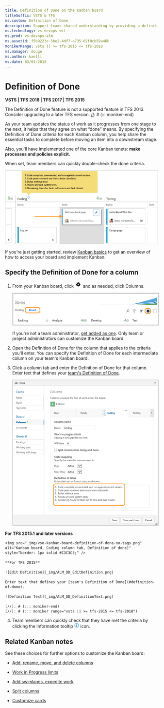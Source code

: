 ```yaml
---
title: Definition of Done on the Kanban board
titleSuffix: VSTS & TFS
ms.custom: Definition of Done
description: Support teams shared understanding by providing a definition for what "done" means for each column of the Kanban board  
ms.technology: vs-devops-wit
ms.prod: vs-devops-alm
ms.assetid: f5b9223e-5be2-4df7-a735-02f0cb59a46b
monikerRange: vsts || >= tfs-2015 <= tfs-2018
ms.manager: douge
ms.author: kaelli
ms.date: 03/01/2018
---
```



# Definition of Done

<b>VSTS | TFS 2018 | TFS 2017 | TFS 2015</b> 

[//]: # (::: moniker range="tfs-2013")
The Definition of Done feature is not a supported feature in TFS 2013. Consider upgrading to a later TFS version. 
[//]: # (::: moniker-end)

[//]: # (::: moniker range="vsts || >= tfs-2015 <= tfs-2018")
As your team updates the status of work as it progresses from one stage to the next, it helps that they agree on what “done” means. By specifying the Definition of Done criteria for each Kanban column, you help share the essential tasks to complete before moving an item into a downstream stage. 

Also, you'll have implemented one of the core Kanban tenets: **make processes and policies explicit.**

When set, team members can quickly double-check the done criteria.

![Definition of Done](_img/ALM_DD_IntroImage.png)

If you're just getting started, review [Kanban basics](kanban-basics.md) to get an overview of how to access your board and implement Kanban.

## Specify the Definition of Done for a column
 
1. From your Kanban board, click ![settings icon](../_img/icons/team-settings-gear-icon.png) and as needed, click Columns.  

	<img src="../customize/_img/kanban-card-customize-open-settings.png" alt="Kanban board, open common configuration settings" style="border: 2px solid #C3C3C3;" />

	If you're not a team administrator, [get added as one](../scale/add-team-administrator.md). Only team or project administrators can customize the Kanban board.

2. Open the Definition of Done for the column that applies to the criteria you'll enter. You can specify the Definition of Done for each intermediate column on your team's Kanban board.

4. 	Click a column tab and enter the Definition of Done for that column. Enter text that defines your [team's Definition of Done](#definition-of-done). 
 
	[//]: # (::: moniker-end)
	[//]: # (::: moniker range="vsts || >= tfs-2017 <= tfs-2018")	
	<!---**VSTS and TFS 2017 and later versions**-->
 	<img src="_img/vso-kanban-board-definition-of-done-no-tags.png" alt="Kanban board, Coding column tab, Definition of done]" style="border: 1px solid #C3C3C3;" />  
[//]: # (::: moniker-end)
[//]: # (::: moniker range="tfs-2015")
	**For TFS 2015.1 and later versions**

 	<img src="_img/vso-kanban-board-definition-of-done-no-tags.png" alt="Kanban board, Coding column tab, Definition of done]" style="border: 1px solid #C3C3C3;" />  

	**For TFS 2015**

	![Edit Definition](_img/ALM_DD_EditDefinition.png)
	
	Enter text that defines your [team's Definition of Done](#definition-of-done).

	![Definition Text](_img/ALM_DD_DefinitionText.png)

	[//]: # (::: moniker-end)
	[//]: # (::: moniker range="vsts || >= tfs-2015 <= tfs-2018")

4. Team members can quickly check that they have met the criteria by clicking the Information tooltip ![Info Icon](_img/ALM_DD_InfoIcon.png) icon.


## Related Kanban notes
See these choices for further options to customize the Kanban board:

- [Add, rename, move, and delete columns ](add-columns.md)
- [Work in Progress limits](wip-limits.md)  
- [Add swimlanes, expedite work](expedite-work.md)
- [Split columns](split-columns.md) 
- [Customize cards ](../customize/customize-cards.md)


	[//]: # (::: moniker-end)